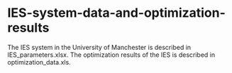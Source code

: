 # IES-system-data-and-optimization-results
The IES system in the University of Manchester is described in IES_parameters.xlsx.
The optimization results of the IES is described in optimization_data.xls.

